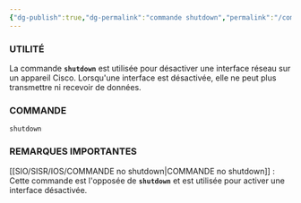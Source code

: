 ```yaml
---
{"dg-publish":true,"dg-permalink":"commande shutdown","permalink":"/commande shutdown/"}
---
```




### **UTILITÉ**
La commande **`shutdown`** est utilisée pour désactiver une interface réseau sur un appareil Cisco. Lorsqu'une interface est désactivée, elle ne peut plus transmettre ni recevoir de données.

### **COMMANDE**
```
shutdown
```

### **REMARQUES IMPORTANTES**
[[SIO/SISR/IOS/COMMANDE no shutdown\|COMMANDE no shutdown]] : Cette commande est l'opposée de **`shutdown`** et est utilisée pour activer une interface désactivée.
